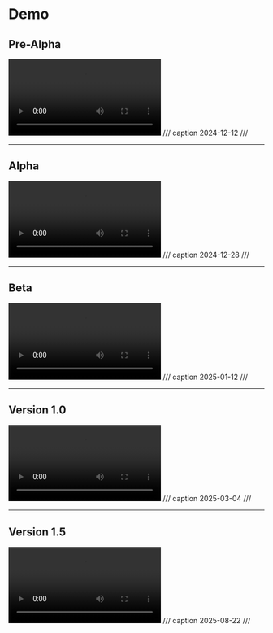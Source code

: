 # Demo

## Pre-Alpha

![type:video-tag](../assets/demo/2024-12-12%2022-16-06.mp4)
/// caption
2024-12-12
///

---
## Alpha

![type:video-tag](../assets/demo/2024-12-28%2012-13-52.mp4)
/// caption
2024-12-28
///

---
## Beta

![type:video-tag](../assets/demo/2025-01-12%2009-48-37.mp4)
/// caption
2025-01-12
///

---
## Version 1.0

![type:video-tag](../assets/demo/2025-03-04%2018-22-33.mp4)
/// caption
2025-03-04
///

---
## Version 1.5

![type:video-tag](../assets/demo/trailer.mp4)
/// caption
2025-08-22
///